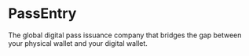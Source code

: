 # PassEntry

The global digital pass issuance company that bridges the gap between your physical wallet and your digital wallet.
